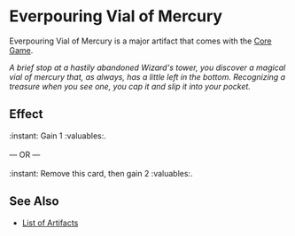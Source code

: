 # Everpouring Vial of Mercury

Everpouring Vial of Mercury is a major artifact that comes with the [Core Game](../content.md).

*A brief stop at a hastily abandoned Wizard's tower, you discover a magical vial of mercury that, as always, has a little left in the bottom. Recognizing a treasure when you see one, you cap it and slip it into your pocket.*


## Effect

:instant: Gain 1 :valuables:.<br><br>— OR —<br><br>:instant: Remove this card, then gain 2 :valuables:.


## See Also

- [List of Artifacts](../artifacts.md)
